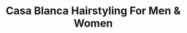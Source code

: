---
title: "Casa Blanca Hairstyling For Men & Women"
url: /toronto/casa-blanca-hairstyling-for-men-und-women/
shop: Friseur
---